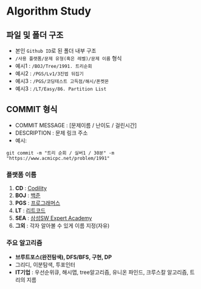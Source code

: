 # Algorithm Study

## 파일 및 폴더 구조
- 본인 `Github ID`로 된 폴더 내부 구조
- `/사용 플랫폼/문제 유형(혹은 레벨)/문제 이름` 형식
- 예시1 : `/BOJ/Tree/1991. 트리순회`
- 예시2 : `/PGS/Lv1/3진법 뒤집기`
- 예시3 : `/PGS/코딩테스트 고득점/해시/폰켓몬`
- 예시3 : `/LT/Easy/86. Partition List`


## COMMIT 형식
- COMMIT MESSAGE : [문제이름 / 난이도 / 걸린시간]
- DESCRIPTION : 문제 링크 주소
- 예시:
~~~
git commit -m "트리 순회 / 실버1 / 30분" -m "https://www.acmicpc.net/problem/1991"
~~~


### 플랫폼 이름
1. **CD** : [Codility](https://app.codility.com/programmers/lessons/1-iterations/)
2. **BOJ** : [백준](https://www.acmicpc.net/problem/tags)
3. **PGS** : [프로그래머스](https://school.programmers.co.kr/learn/challenges)
4. **LT** : [리트코드](https://leetcode.com/problemset/all/)
5. **SEA** : [삼성SW Expert Academy](https://swexpertacademy.com/main/code/problem/problemList.do)
6. **그외** : 각자 알아볼 수 있게 이름 지정(자유)

### 주요 알고리즘
- **브루트포스(완전탐색), DFS/BFS, 구현, DP**
- 그리디, 이분탐색, 투포인터
- **IT기업** : 우선순위큐, 해시맵, tree알고리즘, 유니온 파인드, 크루스칼 알고리즘, 트리의 지름
